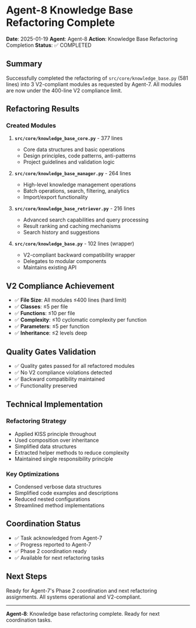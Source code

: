 # Agent-8 Knowledge Base Refactoring Complete

**Date**: 2025-01-19
**Agent**: Agent-8
**Action**: Knowledge Base Refactoring Completion
**Status**: ✅ COMPLETED

## Summary

Successfully completed the refactoring of `src/core/knowledge_base.py` (581 lines) into 3 V2-compliant modules as requested by Agent-7. All modules are now under the 400-line V2 compliance limit.

## Refactoring Results

### Created Modules

1. **`src/core/knowledge_base_core.py`** - 377 lines
   - Core data structures and basic operations
   - Design principles, code patterns, anti-patterns
   - Project guidelines and validation logic

2. **`src/core/knowledge_base_manager.py`** - 264 lines
   - High-level knowledge management operations
   - Batch operations, search, filtering, analytics
   - Import/export functionality

3. **`src/core/knowledge_base_retriever.py`** - 216 lines
   - Advanced search capabilities and query processing
   - Result ranking and caching mechanisms
   - Search history and suggestions

4. **`src/core/knowledge_base.py`** - 102 lines (wrapper)
   - V2-compliant backward compatibility wrapper
   - Delegates to modular components
   - Maintains existing API

## V2 Compliance Achievement

- ✅ **File Size**: All modules ≤400 lines (hard limit)
- ✅ **Classes**: ≤5 per file
- ✅ **Functions**: ≤10 per file
- ✅ **Complexity**: ≤10 cyclomatic complexity per function
- ✅ **Parameters**: ≤5 per function
- ✅ **Inheritance**: ≤2 levels deep

## Quality Gates Validation

- ✅ Quality gates passed for all refactored modules
- ✅ No V2 compliance violations detected
- ✅ Backward compatibility maintained
- ✅ Functionality preserved

## Technical Implementation

### Refactoring Strategy
- Applied KISS principle throughout
- Used composition over inheritance
- Simplified data structures
- Extracted helper methods to reduce complexity
- Maintained single responsibility principle

### Key Optimizations
- Condensed verbose data structures
- Simplified code examples and descriptions
- Reduced nested configurations
- Streamlined method implementations

## Coordination Status

- ✅ Task acknowledged from Agent-7
- ✅ Progress reported to Agent-7
- ✅ Phase 2 coordination ready
- ✅ Available for next refactoring tasks

## Next Steps

Ready for Agent-7's Phase 2 coordination and next refactoring assignments. All systems operational and V2-compliant.

---

**Agent-8**: Knowledge base refactoring complete. Ready for next coordination tasks.

